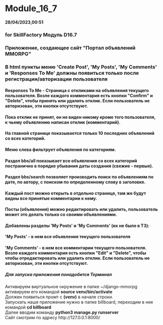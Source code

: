 # Module_16_7
#### 28/04/2023,00:51 ####
### for SkillFactory Модуль D16.7 ###
### Приложение, создающее сайт "Портал объявлений MMORPG" ###

### В html пункты меню 'Create Post', 'My Posts', 'My Comments' и 'Responses To Me' должны появиться только после регистрации/авторизации пользователя ###
#### Responses To Me - Страница с откликами на объявления текущего пользователя. Возле каждого комментария есть кнопки "Confirm" и "Delete", чтобы принять или удалить отклик. Если пользователь не авторизован, эти кнопки отсутствуют. ####
#### Пока отклик не принят, он не виден никому кроме того пользователя, к чьему объявлению написан отклик (комментарий). ####
#### На главной странице показывается только 10 последних объявлений со всех категорий. ####
#### Меню слева фильтрует объявления по категориям. ####
#### Раздел bbs/all показывает все объявления со всех категорий постранично в порядке убывания даты создания (свежие - первые). ####
#### Раздел bbs/search позволяет производить поиск по объявлениям по дате, по автору, с поиском по определенному слову в заголовке. ####
#### Каждый пост можно открыть в отдельно странице, там же будут видны все принятые комментарии к нему. ####
#### Посты (объявления) можно редактировать или удалить, пользователь может это делать только со своими объявлениями. #### 
#### Добавлены разделы 'My Posts' и 'My Comments' (их не было в ТЗ): ####
#### 'My Posts' - в нем все объявления текущего пользователя ####
#### 'My Comments' - в нем все комментарии текущего пользователя. Возле каждого комментария есть кнопки "Edit" и "Delete", чтобы чтобы отредактировать или удалить отклик. Если пользователь не авторизован, эти кнопки отсутствуют. ####

##### Для запуска приложения понадобится Терминал #####
Активируем виртуальное окружение в папке ~/django-mmorpg  
активируем его командой **source venv/bin/activate**  
Должен появиться промт с **(venv)** в начале строки.   
Запускать наше приложение нужно в папке billboard, переходим в нее \
командой **cd billboard**  
Далее вводим команду **python3 manage.py runserver**   
Сайт смотрим по адресу ht<span>tp://</span>127.0.0.1:8000/ 
